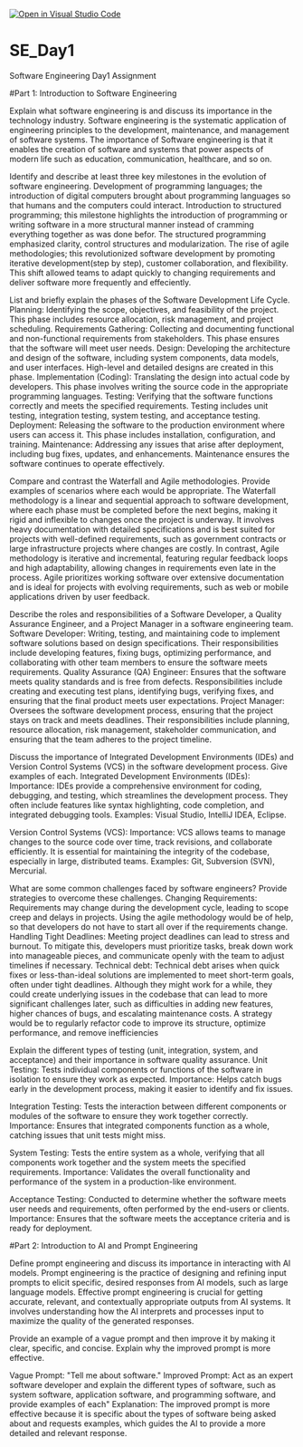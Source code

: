 [![Open in Visual Studio Code](https://classroom.github.com/assets/open-in-vscode-2e0aaae1b6195c2367325f4f02e2d04e9abb55f0b24a779b69b11b9e10269abc.svg)](https://classroom.github.com/online_ide?assignment_repo_id=15617695&assignment_repo_type=AssignmentRepo)
# SE_Day1
Software Engineering Day1 Assignment

#Part 1: Introduction to Software Engineering

Explain what software engineering is and discuss its importance in the technology industry.
Software engineering  is the systematic application of engineering principles to the development, maintenance, and management of software systems.
The importance of Software engineering is that it enables the creation of software and systems that power aspects of modern life such as education, communication, healthcare, and so on.

Identify and describe at least three key milestones in the evolution of software engineering.
Development of programming languages; the introduction of digital computers brought about programming languages so that humans and the computers could interact.
Introduction to structured programming; this milestone highlights the introduction of programming or writing software in a more structural manner instead of cramming everything together as was done befor. The structured programming emphasized clarity, control structures and modularization.
The rise of agile methodologies; this revolutionized software development by promoting iterative development(step by step), customer collaboration, and flexibility. This shift allowed teams to adapt quickly to changing requirements and deliver software more frequently and effeciently.

List and briefly explain the phases of the Software Development Life Cycle.
Planning: Identifying the scope, objectives, and feasibility of the project. This phase includes resource allocation, risk management, and project scheduling.
Requirements Gathering: Collecting and documenting functional and non-functional requirements from stakeholders. This phase ensures that the software will meet user needs.
Design: Developing the architecture and design of the software, including system components, data models, and user interfaces. High-level and detailed designs are created in this phase.
Implementation (Coding): Translating the design into actual code by developers. This phase involves writing the source code in the appropriate programming languages.
Testing: Verifying that the software functions correctly and meets the specified requirements. Testing includes unit testing, integration testing, system testing, and acceptance testing.
Deployment: Releasing the software to the production environment where users can access it. This phase includes installation, configuration, and training.
Maintenance: Addressing any issues that arise after deployment, including bug fixes, updates, and enhancements. Maintenance ensures the software continues to operate effectively.


Compare and contrast the Waterfall and Agile methodologies. Provide examples of scenarios where each would be appropriate.
The Waterfall methodology is a linear and sequential approach to software development, where each phase must be completed before the next begins, making it rigid and inflexible to changes once the project is underway. It involves heavy documentation with detailed specifications and is best suited for projects with well-defined requirements, such as government contracts or large infrastructure projects where changes are costly. In contrast, Agile methodology is iterative and incremental, featuring regular feedback loops and high adaptability, allowing changes in requirements even late in the process. Agile prioritizes working software over extensive documentation and is ideal for projects with evolving requirements, such as web or mobile applications driven by user feedback.

Describe the roles and responsibilities of a Software Developer, a Quality Assurance Engineer, and a Project Manager in a software engineering team.
Software Developer:  Writing, testing, and maintaining code to implement software solutions based on design specifications. Their responsibilities include developing features, fixing bugs, optimizing performance, and collaborating with other team members to ensure the software meets requirements.
Quality Assurance (QA) Engineer: Ensures that the software meets quality standards and is free from defects. Responsibilities include creating and executing test plans, identifying bugs, verifying fixes, and ensuring that the final product meets user expectations.
Project Manager: Oversees the software development process, ensuring that the project stays on track and meets deadlines. Their responsibilities include planning, resource allocation, risk management, stakeholder communication, and ensuring that the team adheres to the project timeline.


Discuss the importance of Integrated Development Environments (IDEs) and Version Control Systems (VCS) in the software development process. Give examples of each.
Integrated Development Environments (IDEs):
Importance: IDEs provide a comprehensive environment for coding, debugging, and testing, which streamlines the development process. They often include features like syntax highlighting, code completion, and integrated debugging tools.
Examples: Visual Studio, IntelliJ IDEA, Eclipse.

Version Control Systems (VCS):
Importance: VCS allows teams to manage changes to the source code over time, track revisions, and collaborate efficiently. It is essential for maintaining the integrity of the codebase, especially in large, distributed teams.
Examples: Git, Subversion (SVN), Mercurial.

What are some common challenges faced by software engineers? Provide strategies to overcome these challenges.
Changing Requirements: Requirements may change during the development cycle, leading to scope creep and delays in projects. Using the agile methodology would be of help, so that developers do not have to start all over if the requirements change.
Handling Tight Deadlines: Meeting project deadlines can lead to stress and burnout. To mitigate this, developers must prioritize tasks, break down work into manageable pieces, and communicate openly with the team to adjust timelines if necessary.
Technical debt: Technical debt arises when quick fixes or less-than-ideal solutions are implemented to meet short-term goals, often under tight deadlines. Although they might work for a while, they could create underlying issues in the codebase that can lead to more significant challenges later, such as difficulties in adding new features, higher chances of bugs, and escalating maintenance costs. A strategy would be to regularly refactor code to improve its structure, optimize performance, and remove inefficiencies

Explain the different types of testing (unit, integration, system, and acceptance) and their importance in software quality assurance.
Unit Testing: Tests individual components or functions of the software in isolation to ensure they work as expected.
Importance: Helps catch bugs early in the development process, making it easier to identify and fix issues.

Integration Testing: Tests the interaction between different components or modules of the software to ensure they work together correctly.
Importance: Ensures that integrated components function as a whole, catching issues that unit tests might miss.

System Testing: Tests the entire system as a whole, verifying that all components work together and the system meets the specified requirements.
Importance: Validates the overall functionality and performance of the system in a production-like environment.

Acceptance Testing: Conducted to determine whether the software meets user needs and requirements, often performed by the end-users or clients.
Importance: Ensures that the software meets the acceptance criteria and is ready for deployment.

#Part 2: Introduction to AI and Prompt Engineering


Define prompt engineering and discuss its importance in interacting with AI models.
Prompt engineering is the practice of designing and refining input prompts to elicit specific, desired responses from AI models, such as large language models. Effective prompt engineering is crucial for getting accurate, relevant, and contextually appropriate outputs from AI systems. It involves understanding how the AI interprets and processes input to maximize the quality of the generated responses.

Provide an example of a vague prompt and then improve it by making it clear, specific, and concise. Explain why the improved prompt is more effective.

Vague Prompt: "Tell me about software."
Improved Prompt: Act as an expert software developer and explain the different types of software, such as system software, application software, and programming software, and provide examples of each"
Explanation: The improved prompt is more effective because it is specific about the types of software being asked about and requests examples, which guides the AI to provide a more detailed and relevant response.

